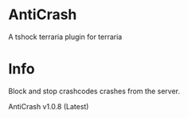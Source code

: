 # AntiCrash
A tshock terraria plugin for terraria

# Info
Block and stop crashcodes crashes from the server.

AntiCrash v1.0.8 (Latest)
